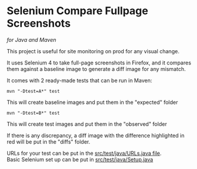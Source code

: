 # Selenium Compare Fullpage Screenshots
*for Java and Maven*


This project is useful for site monitoring on prod for any visual change.

It uses Selenium 4 to take full-page screenshots in Firefox, and it compares them against a baseline image to generate a diff image for any mismatch.

It comes with 2 ready-made tests that can be run in Maven:

`mvn "-Dtest=A*" test`

This will create baseline images and put them in the "expected" folder

`mvn "-Dtest=B*" test`

This will create test images and put them in the "observed" folder

If there is any discrepancy, a diff image with the difference highlighted in red will be put in the "diffs" folder.

URLs for your test can be put in the [src/test/java/URLs.java file](https://github.com/jpratt2/seleniumCompareFullpageScreenshots/blob/master/src/test/java/URLs.java).  
Basic Selenium set up can be put in [src/test/java/Setup.java](https://github.com/jpratt2/seleniumCompareFullpageScreenshots/blob/master/src/test/java/Setup.java)
